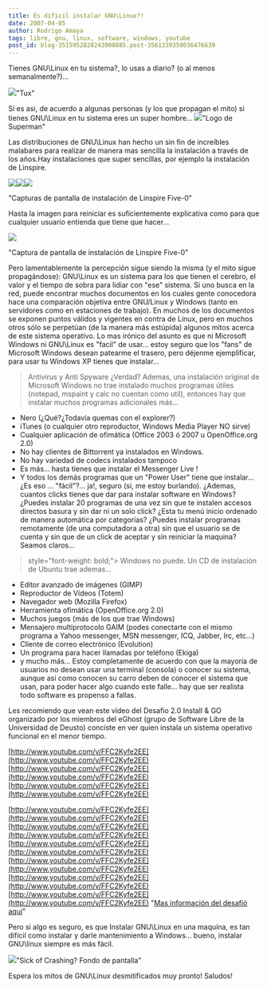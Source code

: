 ```yaml
---
title: Es dificil instalar GNU\Linux?!
date: 2007-04-05
author: Rodrigo Amaya
tags: libre, gnu, linux, software, windows, youtube
post_id: blog-3515952828243908885.post-3561339350036476639
---
```


Tienes GNU\Linux en tu sistema?, lo usas a diario? (o al menos semanalmente?)...

[![](http://bp2.blogger.com/_ayvorITawE4/RhUD_rQFkFI/AAAAAAAAAQA/jJE4HoWB1lE/s200/happytux.png)](http://bp2.blogger.com/_ayvorITawE4/RhUD_rQFkFI/AAAAAAAAAQA/jJE4HoWB1lE/s1600-h/happytux.png)"Tux"

Si es asi, de acuerdo a algunas personas (y los que propagan el mito) si tienes GNU\Linux en tu sistema eres un super hombre... [![](http://bp0.blogger.com/_ayvorITawE4/RhUEJLQFkGI/AAAAAAAAAQI/pYLVinosLSY/s320/superlogo.jpeg)](http://bp0.blogger.com/_ayvorITawE4/RhUEJLQFkGI/AAAAAAAAAQI/pYLVinosLSY/s1600-h/superlogo.jpeg)"Logo de Superman"

Las distribuciones de GNU\Linux han hecho un sin fin de increíbles malabares para realizar de manera mas sencilla la instalación a través de los años.Hay instalaciones que super sencillas, por ejemplo la instalación de Linspire.

[![](http://www.ffnn.nl/media/.gallery/image213.png)](http://www.ffnn.nl/media/.gallery/image213.png)[![](http://www.ffnn.nl/media/.gallery/image237.png)](http://www.ffnn.nl/media/.gallery/image237.png)[![](http://www.ffnn.nl/media/.gallery/image238.png)](http://www.ffnn.nl/media/.gallery/image238.png)

"Capturas de pantalla de instalación de Linspire Five-0"

Hasta la imagen para reiniciar es suficientemente explicativa como para que cualquier usuario entienda que tiene que hacer...

[![](http://www.ffnn.nl/media/.gallery/image239.png)](http://www.ffnn.nl/media/.gallery/image239.png)

"Captura de pantalla de instalación de Linspire Five-0"

Pero lamentablemente la percepción sigue siendo la misma (y el mito sigue propagándose): GNU\Linux es un sistema para los que tienen el cerebro, el valor y el tiempo de sobra para lidiar con "ese" sistema. Si uno busca en la red, puede encontrar muchos documentos en los cuales gente conocedora hace una comparación objetiva entre GNU/Linux y Windows (tanto en servidores como en estaciones de trabajo). En muchos de los documentos se exponen puntos válidos y vigentes en contra de Linux, pero en muchos otros sólo se perpetúan (de la manera más estúpida) algunos mitos acerca de este sistema operativo. Lo mas irónico del asunto es que ni Microsoft Windows ni GNU\Linux es "facil" de usar... estoy seguro que los "fans" de Microsoft Windows desean patearme el trasero, pero déjenme ejemplificar, para usar tu Windows XP tienes que instalar...
> Antivirus y Anti
> Spyware
¿Verdad? Ademas, una instalación original de Microsoft Windows no trae instalado muchos programas útiles (notepad, mspaint y calc no cuentan como util), entonces hay que instalar muchos programas adicionales más...

- Nero (¿Qué?¿Todavía quemas con el explorer?)
- iTunes (o cualquier otro reproductor, Windows Media Player NO sirve)
- Cualquier aplicación de ofimática (Office 2003 ó 2007 u OpenOffice.org 2.0)
- No hay clientes de Bittorrent ya instalados en Windows.
- No hay variedad de codecs instalados tampoco
- Es más... hasta tienes que instalar el Messenger Live !
- Y todos los demás programas que un "Power User" tiene que instalar...
¿Es eso ... "fácil"?... ja!, seguro (si, me estoy burlando). ¿Ademas, cuantos clicks tienes que dar para instalar software en Windows? ¿Puedes instalar 20 programas de una vez sin que te instalen accesos directos basura y sin dar ni un solo click? ¿Esta tu menú inicio ordenado de manera automática por categorías? ¿Puedes instalar programas remotamente (de una computadora a otra) sin que el usuario se de cuenta y sin que de un click de aceptar y sin reiniciar la maquina? Seamos claros...

> style="font-weight: bold;"> Windows no
> puede.
Un CD de instalación de Ubuntu trae ademas...

- Editor avanzado de imágenes (GIMP)
- Reproductor de Vídeos (Totem)
- Navegador web (Mozilla Firefox)
- Herramienta ofimática (OpenOffice.org 2.0)
- Muchos juegos (más de los que trae Windows)
- Mensajero multiprotocolo GAIM (podes conectarte con el mismo programa a Yahoo messenger, MSN messenger, ICQ, Jabber, Irc, etc...)
- Cliente de correo electrónico (Evolution)
- Un programa para hacer llamadas por teléfono (Ekiga)
- y mucho más...
Estoy completamente de acuerdo con que la mayoría de usuarios no desean usar una terminal (consola) o conocer su sistema, aunque así como conocen su carro deben de conocer el sistema que usan, para poder hacer algo cuando este falle... hay que ser realista todo software es propenso a fallas.

Les recomiendo que vean este vídeo del Desafio 2.0 Install & GO organizado por los miembros del eGhost (grupo de Software Libre de la Universidad de Deusto) conciste en ver quien instala un sistema operativo funcional en el menor tiempo.

[http://www.youtube.com/v/FFC2Kyfe2EE](http://www.youtube.com/v/FFC2Kyfe2EE)[http://www.youtube.com/v/FFC2Kyfe2EE](http://www.youtube.com/v/FFC2Kyfe2EE)[http://www.youtube.com/v/FFC2Kyfe2EE](http://www.youtube.com/v/FFC2Kyfe2EE)

[http://www.youtube.com/v/FFC2Kyfe2EE](http://www.youtube.com/v/FFC2Kyfe2EE)[http://www.youtube.com/v/FFC2Kyfe2EE](http://www.youtube.com/v/FFC2Kyfe2EE)[http://www.youtube.com/v/FFC2Kyfe2EE](http://www.youtube.com/v/FFC2Kyfe2EE)[http://www.youtube.com/v/FFC2Kyfe2EE](http://www.youtube.com/v/FFC2Kyfe2EE)[http://www.youtube.com/v/FFC2Kyfe2EE](http://www.youtube.com/v/FFC2Kyfe2EE)[http://www.youtube.com/v/FFC2Kyfe2EE](http://www.youtube.com/v/FFC2Kyfe2EE) "[Mas información del desafió aquí](http://www.e-ghost.deusto.es/phpwiki/index.php/Desafio20Blog)"

Pero si algo es seguro, es que Instalar GNU\Linux en una maquina, es tan difícil como instalar y darle mantenimiento a Windows... bueno, instalar GNU\linux siempre es más fácil.

[![](http://www.acota.de/pics/humor/tux/dummy1024x768.jpg)](http://www.acota.de/pics/humor/tux/dummy1024x768.jpg)"Sick of Crashing? Fondo de pantalla"

Espera los mitos de GNU\Linux desmitificados muy pronto! Saludos!